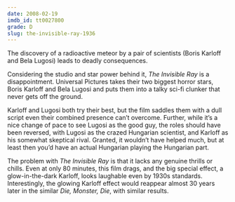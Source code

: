 ```yaml
---
date: 2008-02-19
imdb_id: tt0027800
grade: D
slug: the-invisible-ray-1936
---
```


The discovery of a radioactive meteor by a pair of scientists (Boris Karloff and Bela Lugosi) leads to deadly consequences.

Considering the studio and star power behind it, _The Invisible Ray_ is a disappointment. Universal Pictures takes their two biggest horror stars, Boris Karloff and Bela Lugosi and puts them into a talky sci-fi clunker that never gets off the ground.

Karloff and Lugosi both try their best, but the film saddles them with a dull script even their combined presence can’t overcome. Further, while it’s a nice change of pace to see Lugosi as the good guy, the roles should have been reversed, with Lugosi as the crazed Hungarian scientist, and Karloff as his somewhat skeptical rival. Granted, it wouldn’t have helped much, but at least then you’d have an actual Hungarian playing the Hungarian part.

The problem with _The Invisible Ray_ is that it lacks any genuine thrills or chills. Even at only 80 minutes, this film drags, and the big special effect, a glow-in-the-dark Karloff, looks laughable even by 1930s standards. Interestingly, the glowing Karloff effect would reappear almost 30 years later in the similar <span data-imdb-id="tt0059465">_Die, Monster, Die_</span>, with similar results.
